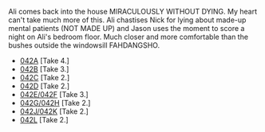 Ali comes back into the house MIRACULOUSLY WITHOUT DYING. My heart can't take much more of this. Ali chastises Nick for lying about made-up mental patients (NOT MADE UP) and Jason uses the moment to score a night on Ali's bedroom floor. Much closer and more comfortable than the bushes outside the windowsill FAHDANGSHO.

* [042A](042A--Take04--.md) [Take 4.]
* [042B](042B--Take03--.md) [Take 3.]
* [042C](042C--Take02--.md) [Take 2.]
* [042D](042D--Take02--.md) [Take 2.]
* [042E/042F](042E-042F--Take03--.md) [Take 3.]
* [042G/042H](042G-042H.md) [Take 2.]
* [042J/042K](042J-042K--Take02--.md) [Take 2.]
* [042L](042L--Take02--.md) [Take 2.]
